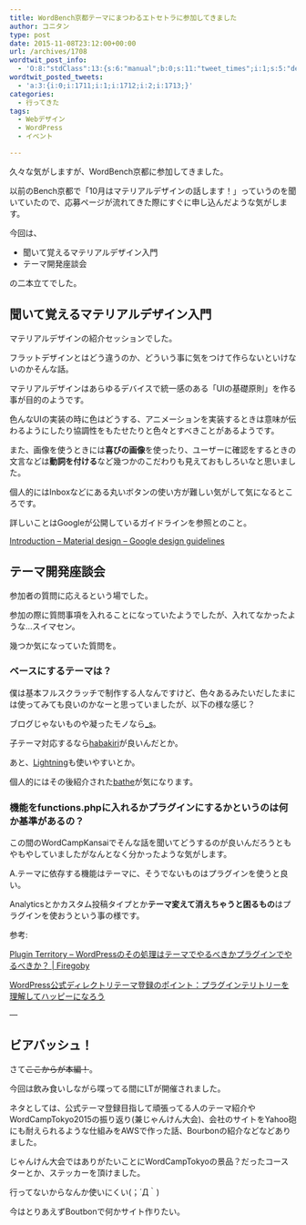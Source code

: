 ```yaml
---
title: WordBench京都テーマにまつわるエトセトラに参加してきました
author: コニタン
type: post
date: 2015-11-08T23:12:00+00:00
url: /archives/1708
wordtwit_post_info:
  - 'O:8:"stdClass":13:{s:6:"manual";b:0;s:11:"tweet_times";i:1;s:5:"delay";s:1:"0";s:7:"enabled";s:1:"1";s:10:"separation";s:3:"240";s:7:"version";s:3:"3.7";s:14:"tweet_template";b:0;s:6:"status";i:2;s:6:"result";a:0:{}s:13:"tweet_counter";i:4;s:13:"tweet_log_ids";a:3:{i:0;i:1711;i:1;i:1712;i:2;i:1713;}s:9:"hash_tags";a:0:{}s:8:"accounts";a:1:{i:0;s:6:"skd_nw";}}'
wordtwit_posted_tweets:
  - 'a:3:{i:0;i:1711;i:1;i:1712;i:2;i:1713;}'
categories:
  - 行ってきた
tags:
  - Webデザイン
  - WordPress
  - イベント

---
```

久々な気がしますが、WordBench京都に参加してきました。

以前のBench京都で「10月はマテリアルデザインの話します！」っていうのを聞いていたので、応募ページが流れてきた際にすぐに申し込んだような気がします。

今回は、

  * 聞いて覚えるマテリアルデザイン入門
  * テーマ開発座談会

の二本立てでした。

## 聞いて覚えるマテリアルデザイン入門

マテリアルデザインの紹介セッションでした。

フラットデザインとはどう違うのか、どういう事に気をつけて作らないといけないのかそんな話。

マテリアルデザインはあらゆるデバイスで統一感のある「UIの基礎原則」を作る事が目的のようです。

色んなUIの実装の時に色はどうする、アニメーションを実装するときは意味が伝わるようにしたり協調性をもたせたりと色々とすべきことがあるようです。

また、画像を使うときには**喜びの画像**を使ったり、ユーザーに確認をするときの文言などは**動詞を付ける**など幾つかのこだわりも見えておもしろいなと思いました。

個人的にはInboxなどにある丸いボタンの使い方が難しい気がして気になるところです。

詳しいことはGoogleが公開しているガイドラインを参照とのこと。
  
<a href="https://www.google.com/design/spec/material-design/introduction.html" target="_blank">Introduction &#8211; Material design &#8211; Google design guidelines</a>

## テーマ開発座談会

参加者の質問に応えるという場でした。
  
参加の際に質問事項を入れることになっていたようでしたが、入れてなかったような…スイマセン。

幾つか気になっていた質問を。

### ベースにするテーマは？

僕は基本フルスクラッチで制作する人なんですけど、色々あるみたいだしたまには使ってみても良いのかなーと思っていましたが、以下の様な感じ？

ブログじゃないものや凝ったモノなら<a href="http://underscores.me/" target="_blank">_s</a>。
  
子テーマ対応するなら<a href="https://ja.wordpress.org/themes/habakiri/" target="_blank">habakiri</a>が良いんだとか。
  
あと、<a href="http://lightning.vektor-inc.co.jp/ja/" target="_blank">Lightning</a>も使いやすいとか。

個人的にはその後紹介された<a href="https://github.com/wp-bathe/bathe" target="_blank">bathe</a>が気になります。

### 機能をfunctions.phpに入れるかプラグインにするかというのは何か基準があるの？

この間のWordCampKansaiでそんな話を聞いてどうするのが良いんだろうともやもやしていましたがなんとなく分かったような気がします。

A.テーマに依存する機能はテーマに、そうでないものはプラグインを使うと良い。

Analyticsとかカスタム投稿タイプとか**テーマ変えて消えちゃうと困るもの**はプラグインを使おうという事の様です。

参考:
  
<a href="https://firegoby.jp/archives/5975" target="_blank">Plugin Territory – WordPressのその処理はテーマでやるべきかプラグインでやるべきか？ | Firegoby</a>
  
<a href="http://www.slideshare.net/mignonstyle/wordpress-themepluginterritory" target="_blank">WordPress公式ディレクトリテーマ登録のポイント：プラグインテリトリーを理解してハッピーになろう</a>

&#8212;

## ビアバッシュ！

さて<del datetime="2015-11-08T09:12:04+00:00">ここからが本編！</del>。

今回は飲み食いしながら喋ってる間にLTが開催されました。

ネタとしては、公式テーマ登録目指して頑張ってる人のテーマ紹介やWordCampTokyo2015の振り返り(兼じゃんけん大会)、会社のサイトをYahoo砲にも耐えられるような仕組みをAWSで作った話、Bourbonの紹介などなどありました。

じゃんけん大会ではありがたいことにWordCampTokyoの景品？だったコースターとか、ステッカーを頂けました。
  
行ってないからなんか使いにくい(；´Д｀)

今はとりあえずBoutbonで何かサイト作りたい。